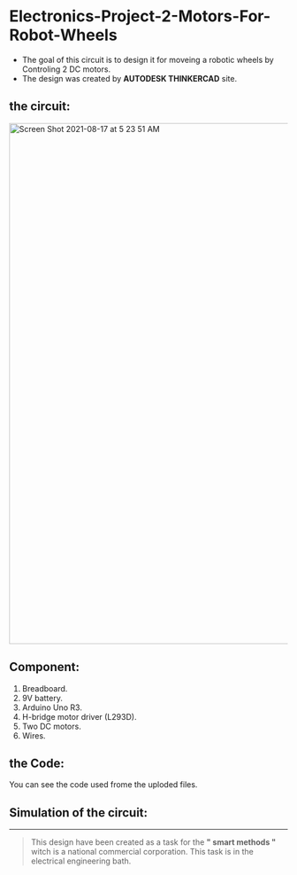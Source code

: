 # Electronics-Project-2-Motors-For-Robot-Wheels
- The goal of this circuit is to design it for moveing a robotic wheels by Controling 2 DC motors.
- The design was created by **AUTODESK THINKERCAD** site.

## the circuit:
<img width="940" alt="Screen Shot 2021-08-17 at 5 23 51 AM" src="https://user-images.githubusercontent.com/88155243/129653958-ff507772-9f0f-4564-b142-4b4f495f5e0c.png">



## Component:
1. Breadboard.
2. 9V battery.
3. Arduino Uno R3.
4. H-bridge motor driver (L293D).
5. Two DC motors.
6. Wires.


## the Code:
You can see the code used frome the uploded files. 

## Simulation of the circuit: 


---

> This design have been created as a task for the **" smart methods "** witch is a national commercial corporation. This task is in the electrical engineering bath.

